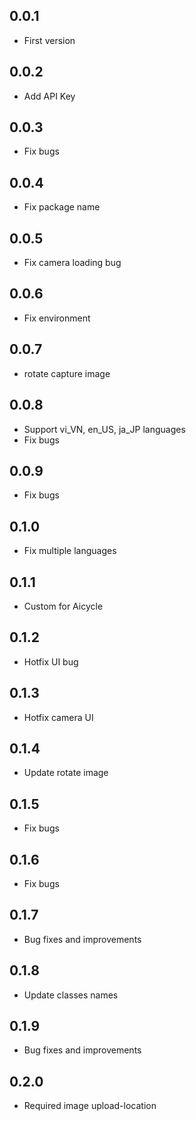 ## 0.0.1

* First version

## 0.0.2

* Add API Key

## 0.0.3

* Fix bugs

## 0.0.4

* Fix package name

## 0.0.5

* Fix camera loading bug

## 0.0.6

* Fix environment

## 0.0.7

* rotate capture image

## 0.0.8

* Support vi_VN, en_US, ja_JP languages
* Fix bugs

## 0.0.9

* Fix bugs

## 0.1.0

* Fix multiple languages

## 0.1.1

* Custom for Aicycle

## 0.1.2

* Hotfix UI bug

## 0.1.3

* Hotfix camera UI

## 0.1.4

* Update rotate image

## 0.1.5

* Fix bugs

## 0.1.6

* Fix bugs

## 0.1.7

* Bug fixes and improvements

## 0.1.8

* Update classes names

## 0.1.9

* Bug fixes and improvements 

## 0.2.0

* Required image upload-location